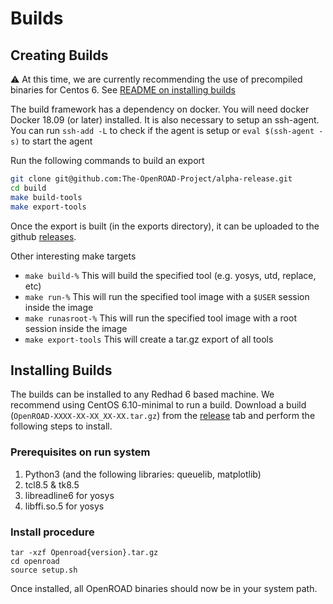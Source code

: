 # Builds

## Creating Builds
:warning: At this time, we are currently recommending the use of precompiled binaries for Centos 6. See [README on installing builds](#installing-builds)

The build framework has a dependency on docker. You will need docker Docker 18.09 (or later) installed. It is also necessary to setup an ssh-agent. You can run `ssh-add -L` to check if the agent is setup or `eval $(ssh-agent -s)` to start the agent

Run the following commands to build an export
```bash
git clone git@github.com:The-OpenROAD-Project/alpha-release.git
cd build
make build-tools
make export-tools
```

Once the export is built (in the exports directory), it can be uploaded to the github [releases](https://github.com/The-OpenROAD-Project/alpha-release/releases).

Other interesting make targets

- `make build-%` This will build the specified tool (e.g. yosys, utd, replace, etc)
- `make run-%` This will run the specified tool image with a `$USER` session inside the image
- `make runasroot-%` This will run the specified tool image with a root session inside the image
- `make export-tools` This will create a tar.gz export of all tools

## Installing Builds
The builds can be installed to any Redhad 6 based machine. We recommend using CentOS 6.10-minimal to run a build.
Download a build (`OpenROAD-XXXX-XX-XX_XX-XX.tar.gz`) from the [release](https://github.com/The-OpenROAD-Project/alpha-release/releases) tab and perform the following steps to install.

### Prerequisites on run system
1. Python3 (and the following libraries: queuelib, matplotlib)
1. tcl8.5 & tk8.5
1. libreadline6 for yosys
1. libffi.so.5 for yosys

### Install procedure
```
tar -xzf Openroad{version}.tar.gz
cd openroad
source setup.sh
```
Once installed, all OpenROAD binaries should now be in your system path.
